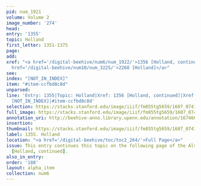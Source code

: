 ```yaml
---
pid: num_1921
volume: Volume 2
image_number: '274'
head:
entry: '1355'
topic: Holland
first_letter: 1351-1375
page:
add:
xref: "<a href='/digital-beehive/num6/num_1922/'>1356 [Holland, continued]</a>|<a
  href='/digital-beehive/num10/num_3225/'>2268 [Holland]</a>"
see:
index: "[NOT_IN_INDEX]"
item: "#item-ccfbd8c8d"
unparsed:
line: 'Entry: 1355|Topic: Holland|Xref: 1356 [Holland, continued]|Xref: 2268 [Holland]|Index:
  [NOT_IN_INDEX]|#item-ccfbd8c8d'
selection: https://stacks.stanford.edu/image/iiif/fm855tg5659/1607_0741/853,3995,2865,992/full/0/default.jpg
full_image: https://stacks.stanford.edu/image/iiif/fm855tg5659/1607_0741/full/full/0/default.jpg
annotation_uri: http://beehive-anno.library.upenn.edu/annotation/1674665046511
insertion:
thumbnail: https://stacks.stanford.edu/image/iiif/fm855tg5659/1607_0741/853,3995,600,180/250,/0/default.jpg
label: 1355. Holland
location: "<a href='/digital-beehive/toc/toc2_264/'>Full Page</a>"
issue: This entry continues this topic on the following page of the Alvearium as 1356
  [Holland, continued].
also_in_entry:
order: '188'
layout: alpha_item
collection: num6
---
```

